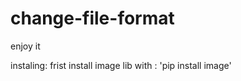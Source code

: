 # change-file-format
enjoy it


instaling:
    frist install image lib with :
          'pip install image'
